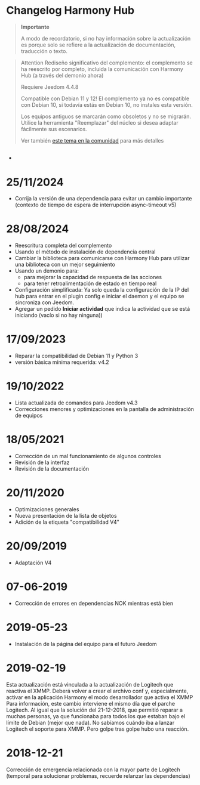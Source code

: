 # Changelog Harmony Hub

>**Importante**
>
>A modo de recordatorio, si no hay información sobre la actualización es porque solo se refiere a la actualización de documentación, traducción o texto.

> Attention
> Rediseño significativo del complemento: el complemento se ha reescrito por completo, incluida la comunicación con Harmony Hub (a través del demonio ahora)
>
> Requiere Jeedom 4.4.8
>
> Compatible con Debian 11 y 12! El complemento ya no es compatible con Debian 10, si todavía estás en Debian 10, no instales esta versión.
>
> Los equipos antiguos se marcarán como obsoletos y no se migrarán. Utilice la herramienta "Reemplazar" del núcleo si desea adaptar fácilmente sus escenarios.
>
> Ver también [este tema en la comunidad](https://community.jeedom.com/t/importante-mise-a-jour-pour-debian-11-et-debian-12/129908) para más detalles

## 

- 

# 25/11/2024

- Corrija la versión de una dependencia para evitar un cambio importante (contexto de tiempo de espera de interrupción async-timeout v5)

# 28/08/2024

- Reescritura completa del complemento
- Usando el método de instalación de dependencia central
- Cambiar la biblioteca para comunicarse con Harmony Hub para utilizar una biblioteca con un mejor seguimiento
- Usando un demonio para:
  - para mejorar la capacidad de respuesta de las acciones
  - para tener retroalimentación de estado en tiempo real
- Configuración simplificada: Ya solo queda la configuración de la IP del hub para entrar en el plugin config e iniciar el daemon y el equipo se sincroniza con Jeedom.
- Agregar un pedido **Iniciar actividad** que indica la actividad que se está iniciando (vacío si no hay ninguna))

# 17/09/2023

- Reparar la compatibilidad de Debian 11 y Python 3
- versión básica mínima requerida: v4.2

# 19/10/2022

- Lista actualizada de comandos para Jeedom v4.3
- Correcciones menores y optimizaciones en la pantalla de administración de equipos

# 18/05/2021

- Corrección de un mal funcionamiento de algunos controles
- Revisión de la interfaz
- Revisión de la documentación

# 20/11/2020

- Optimizaciones generales
- Nueva presentación de la lista de objetos
- Adición de la etiqueta "compatibilidad V4"

# 20/09/2019

- Adaptación V4

# 07-06-2019

- Corrección de errores en dependencias NOK mientras está bien

# 2019-05-23

- Instalación de la página del equipo para el futuro Jeedom

# 2019-02-19

Esta actualización está vinculada a la actualización de Logitech que reactiva el XMMP. Deberá volver a crear el archivo conf y, especialmente, activar en la aplicación Harmony el modo desarrollador que activa el XMMP
Para información, este cambio interviene el mismo día que el parche Logitech. Al igual que la solución del 21-12-2018, que permitió reparar a muchas personas, ya que funcionaba para todos los que estaban bajo el límite de Debian (mejor que nada). No sabíamos cuándo iba a lanzar Logitech el soporte para XMMP. Pero golpe tras golpe hubo una reacción.

# 2018-12-21

Corrección de emergencia relacionada con la mayor parte de Logitech (temporal para solucionar problemas, recuerde relanzar las dependencias)
